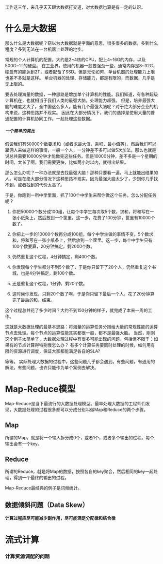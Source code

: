 ﻿﻿工作这三年，来几乎天天跟大数据打交道，对大数据也算是有一定的认识。

# 什么是大数据
那么什么是大数据呢？窃以为大数据就是字面的意思，很多很多的数据，多到什么程度？多到无法在一台机器上处理的地步。

常规的个人计算机的配置，大约是2~4核的CPU，配上4~16G的内存，以及500G~1T的硬盘。
在工业界，使用的机器一般要强劲一些，通常内存是8~32G，硬盘有的能达到2T，或者配备了SSD。但是无论如何，单台机器的处理能力上限也差不多就是这样。
单台机器的处理、存储能力，都是有限的，而数据，几乎是无上限的。

要去处理海量的数据，一种思路是增加单个计算机的性能。我们知道，有各种超级计算机在，也就相当于我们人类的最强大脑，处理能力超强。
但是，培养最强大脑的难度太大了，全中国这么多人，能有几个最强大脑呢？对于绝大部分企业的机构来说，这种思路并不现实。
因此在大部分情况下，我们的选择是使用大量的普通配置的计算机协同工作，一起处理这些数据。

##### 一个简单的类比
假设我们有50000个数要求和（或者求最大值，乘积，最小值等），然后我们可以雇佣人来做这样的事情，一般一个人，一分钟差不多可以做5次加法，那么也就是说总共需要10000分钟才能做完这些任务。但是10000分钟，差不多是一个星期的时间，太长了啊，我们需要更快，比如两小时以内，就得出结果。

那么怎么办呢？一种办法就是去找最强大脑！那种只要看一遍，马上就能出结果的人。可是在绝大部分情况下这种思路不现实，因为最强大脑太少了，少到你几乎找不到，或者找到的代价太高了。

于是，你跑到一所中学里面，抓了100个中学生来帮你做这个任务。怎么分配任务呢？

1. 你把50000个数分成100组，让每个中学生每次取5个数，求和，将和写在一张小纸条上，然后放到一个筐里。这一步，花费了100分钟，筐里有10000个数了。

2. 你把上一步的10000个数再分成100组，每个中学生做的事情不变，5个数求和，将和写在一张小纸条上，然后放到一个筐里。这一步，每个中学生只有100个数要算，20分钟搞定，剩2000个数。

3. 仍然重复这个过程，4分钟搞定，剩400个数。

4. 你发现每个学生都分不到5个数了，于是你只留下了20个人，仍然重复这个书城，也是4分钟搞定，剩100个数。

5. 还是重复这个过程，1分钟，剩20个数。

6. 这时候你发现，只剩20个数了啊，于是你只留下最后一个人，花了20分钟算完了最后的和，结束。

这个过程总共花了多少时间？大约不到150分钟的样子，就完成了本来一周的工作。

这就是大数据处理的最基本思路：将海量的运算任务分摊给大量的常规性能的运算节点去处理。每个节点的运算性能其实都很一般，都不是最强大脑。
当然，刚刚这个例子太简单了，大数据处理过程中有很多可能出现的问题，包括但不限于：如果有的节点计算得特别慢怎么办？ 有多个计算任务要同时处理的时候，如何用有限的资源进行调度，保证大家都能满足各自的SLA?

等等。 实际处理大数据的过程中，这些问题几乎都会遇到。有些问题，有通用的解法，有些问题，也许只能作为单个案例去解决。


# Map-Reduce模型

Map-Reduce是当下最流行的大数据处理模型。最早处理大数据的工程师们发现，大数据处理的过程很多都可以分成分别叫做Map和Reduce的两个步骤。

## Map
所谓的Map，就是将一个输入拆分成0个，或者1个，或者多个输出的过程。每个输出会有一个key。
## Reduce
所谓的Reduce，就是将Map的数据，按照各自的key聚合，然后相同的key一起处理，得到一个最终的输出的过程。

Map-Reduce最经典的例子是词频统计。

## 数据倾斜问题（Data Skew）

#### 计算过程应尽可能减少副作用，尽可能满足分配律和结合律

# 流式计算

### 计算资源调配的问题

